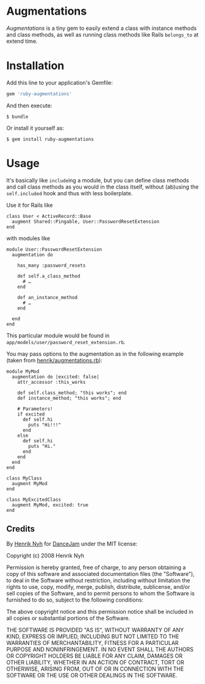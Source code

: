 # Augmentations

*Augmentations* is a tiny gem to easily extend a class with instance methods and class methods, as well as running class methods like Rails `belongs_to` at extend time.

# Installation

Add this line to your application's Gemfile:

```ruby
gem 'ruby-augmentations'
```

And then execute:

    $ bundle

Or install it yourself as:

    $ gem install ruby-augmentations

# Usage

It's basically like `include`ing a module, but you can define class methods and call class methods as you would in the class itself, without (ab)using the `self.included` hook and thus with less boilerplate.

Use it for Rails like

    class User < ActiveRecord::Base
      augment Shared::Pingable, User::PasswordResetExtension
    end

with modules like

    module User::PasswordResetExtension
      augmentation do

        has_many :password_resets

        def self.a_class_method
          # …
        end

        def an_instance_method
          # …
        end

      end
    end

This particular module would be found in `app/models/user/password_reset_extension.rb`.

You may pass options to the augmentation as in the following example (taken from [henrik/augmentations.rb](https://gist.github.com/henrik/1281a6f3f6a9632886fa)):

    module MyMod
      augmentation do |excited: false|
        attr_accessor :this_works
        
        def self.class_method; "this works"; end
        def instance_method; "this works"; end
        
        # Parameters!
        if excited
          def self.hi
            puts "Hi!!!"
          end
        else
          def self.hi
            puts "Hi."
          end
        end
      end
    end
    
    class MyClass
      augment MyMod
    end
    
    class MyExcitedClass
      augment MyMod, excited: true
    end

## Credits

By [Henrik Nyh](http://henrik.nyh.se/) for [DanceJam](http://dancejam.com) under the MIT license:

Copyright (c) 2008 Henrik Nyh

Permission is hereby granted, free of charge, to any person obtaining a copy
of this software and associated documentation files (the "Software"), to deal
in the Software without restriction, including without limitation the rights
to use, copy, modify, merge, publish, distribute, sublicense, and/or sell
copies of the Software, and to permit persons to whom the Software is
furnished to do so, subject to the following conditions:

The above copyright notice and this permission notice shall be included in
all copies or substantial portions of the Software.

THE SOFTWARE IS PROVIDED "AS IS", WITHOUT WARRANTY OF ANY KIND, EXPRESS OR
IMPLIED, INCLUDING BUT NOT LIMITED TO THE WARRANTIES OF MERCHANTABILITY,
FITNESS FOR A PARTICULAR PURPOSE AND NONINFRINGEMENT. IN NO EVENT SHALL THE
AUTHORS OR COPYRIGHT HOLDERS BE LIABLE FOR ANY CLAIM, DAMAGES OR OTHER
LIABILITY, WHETHER IN AN ACTION OF CONTRACT, TORT OR OTHERWISE, ARISING FROM,
OUT OF OR IN CONNECTION WITH THE SOFTWARE OR THE USE OR OTHER DEALINGS IN
THE SOFTWARE.
